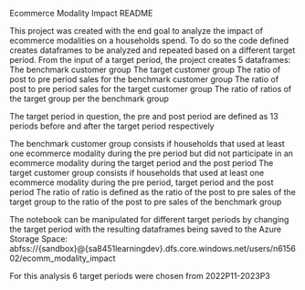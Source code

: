 Ecommerce Modality Impact README

This project was created with the end goal to analyze the impact of ecommerce modalities on a households spend. To do so the code defined creates dataframes to be analyzed and repeated based on a different target period.
From the input of a target period, the project creates 5 dataframes:
The benchmark customer group
The target customer group
The ratio of post to pre period sales for the benchmark customer group
The ratio of post to pre period sales for the target customer group
The ratio of ratios of the target group per the benchmark group

The target period in question, the pre and post period are defined as 13 periods before and after the target period respectively

The benchmark customer group consists if households that used at least one ecommerce modality during the pre period but did not participate in an ecommerce modality during the target period and the post period
The target customer group consists if households that used at least one ecommerce modality during the pre period, target period and the post period
The ratio of ratio is defined as the ratio of the post to pre sales of the target group to the ratio of the post to pre sales of the benchmark group

The notebook can be manipulated for different target periods by changing the target period with the resulting dataframes being saved to the Azure Storage Space:
abfss://{sandbox}@{sa8451learningdev}.dfs.core.windows.net/users/n615602/ecomm_modality_impact

For this analysis 6 target periods were chosen from 2022P11-2023P3
